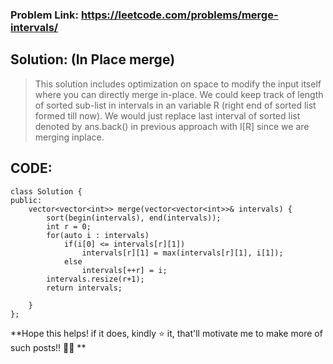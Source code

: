 ### Problem Link: https://leetcode.com/problems/merge-intervals/

## Solution: (In Place merge)

> This solution includes optimization on space to modify the input itself where you can directly merge in-place. 
> We could keep track of length of sorted sub-list in intervals in an variable R (right end of sorted list formed till now). 
> We would just replace last interval of sorted list denoted by ans.back() in previous approach with I[R] 
   since we are merging inplace.

## CODE:
```
class Solution {
public:
    vector<vector<int>> merge(vector<vector<int>>& intervals) {
        sort(begin(intervals), end(intervals));
        int r = 0;
        for(auto i : intervals)
            if(i[0] <= intervals[r][1])                          
                intervals[r][1] = max(intervals[r][1], i[1]);
            else                                              
                intervals[++r] = i;
        intervals.resize(r+1);
        return intervals;

    }
};
```

**Hope this helps! if it does, kindly ⭐ it, that'll motivate me to make more of such posts!! 🌈🌞 **
